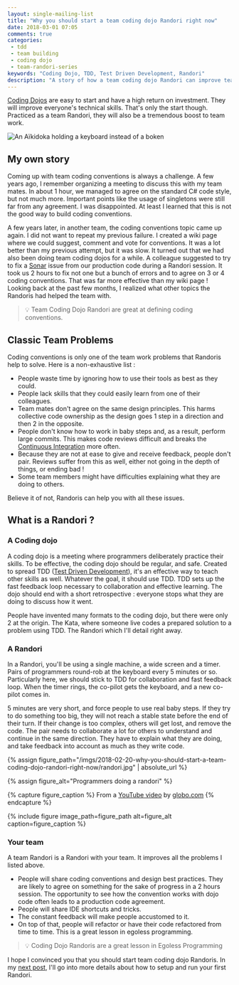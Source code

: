 ```yaml
---
layout: single-mailing-list
title: "Why you should start a team coding dojo Randori right now"
date: 2018-03-01 07:05
comments: true
categories:
 - tdd
 - team building
 - coding dojo
 - team-randori-series
keywords: "Coding Dojo, TDD, Test Driven Development, Randori"
description: "A story of how a team coding dojo Randori can improve team work, and why you should start one"
---
```

[Coding Dojos](http://codingdojo.org/) are easy to start and have a high return on investment. They will improve everyone's technical skills. That's only the start though. Practiced as a team Randori, they will also be a tremendous boost to team work.

![An Aïkidoka holding a keyboard instead of a boken]({{site.url}}{{site.baseurl}}/imgs/2018-02-20-why-you-should-start-a-team-coding-dojo-randori-right-now/aikidoka-keyboard.jpg)

## My own story

Coming up with team coding conventions is always a challenge. A few years ago, I remember organizing a meeting to discuss this with my team mates. In about 1 hour, we managed to agree on the standard C# code style, but not much more. Important points like the usage of singletons were still far from any agreement. I was disappointed. At least I learned that this is not the good way to build coding conventions.

A few years later, in another team, the coding conventions topic came up again. I did not want to repeat my previous failure. I created a wiki page where we could suggest, comment and vote for conventions. It was a lot better than my previous attempt, but it was slow. It turned out that we had also been doing team coding dojos for a while. A colleague suggested to try to fix a [Sonar](https://www.sonarqube.org/) issue from our production code during a Randori session. It took us 2 hours to fix not one but a bunch of errors and to agree on 3 or 4 coding conventions. That was far more effective than my wiki page ! Looking back at the past few months, I realized what other topics the Randoris had helped the team with.

> 💡 Team Coding Dojo Randori are great at defining coding conventions.

## Classic Team Problems

Coding conventions is only one of the team work problems that Randoris help to solve. Here is a non-exhaustive list :

*   People waste time by ignoring how to use their tools as best as they could.
*   People lack skills that they could easily learn from one of their colleagues.
*   Team mates don't agree on the same design principles. This harms collective code ownership as the design goes 1 step in a direction and then 2 in the opposite.
*   People don't know how to work in baby steps and, as a result, perform large commits. This makes code reviews difficult and breaks the [Continuous Integration](https://www.martinfowler.com/articles/continuousIntegration.html) more often.
*   Because they are not at ease to give and receive feedback, people don't pair. Reviews suffer from this as well, either not going in the depth of things, or ending bad !
*   Some team members might have difficulties explaining what they are doing to others.

Believe it of not, Randoris can help you with all these issues.

## What is a Randori ?

### A Coding dojo

A coding dojo is a meeting where programmers deliberately practice their skills. To be effective, the coding dojo should be regular, and safe. Created to spread TDD ([Test Driven Development](https://en.wikipedia.org/wiki/Test-driven_development)), it's an effective way to teach other skills as well. Whatever the goal, it should use TDD. TDD sets up the fast feedback loop necessary to collaboration and effective learning. The dojo should end with a short retrospective : everyone stops what they are doing to discuss how it went.

People have invented many formats to the coding dojo, but there were only 2 at the origin. The Kata, where someone live codes a prepared solution to a problem using TDD. The Randori which I'll detail right away.

### A Randori

In a Randori, you'll be using a single machine, a wide screen and a timer. Pairs of programmers round-rob at the keyboard every 5 minutes or so. Particularly here, we should stick to TDD for collaboration and fast feedback loop. When the timer rings, the co-pilot gets the keyboard, and a new co-pilot comes in.

5 minutes are very short, and force people to use real baby steps. If they try to do something too big, they will not reach a stable state before the end of their turn. If their change is too complex, others will get lost, and remove the code. The pair needs to collaborate a lot for others to understand and continue in the same direction. They have to explain what they are doing, and take feedback into account as much as they write code.

{% assign figure_path="/imgs/2018-02-20-why-you-should-start-a-team-coding-dojo-randori-right-now/randori.jpg" | absolute_url %}

{% assign figure_alt="Programmers doing a randori" %}

{% capture figure_caption %}
From a [YouTube video](https://www.youtube.com/watch?v=vqnwQ3oVM1M) by [globo.com](http://globo.com)
{% endcapture %}

{% include figure image_path=figure_path alt=figure_alt caption=figure_caption %}

### Your team

A team Randori is a Randori with your team. It improves all the problems I listed above.

*   People will share coding conventions and design best practices. They are likely to agree on something for the sake of progress in a 2 hours session. The opportunity to see how the convention works with dojo code often leads to a production code agreement.
*   People will share IDE shortcuts and tricks.
*   The constant feedback will make people accustomed to it.
*   On top of that, people will refactor or have their code refactored from time to time. This is a great lesson in egoless programming.

> 💡 Coding Dojo Randoris are a great lesson in Egoless Programming

I hope I convinced you that you should start team coding dojo Randoris. In my [next post](/how-to-start-a-team-coding-dojo-randori-today/), I'll go into more details about how to setup and run your first Randori.
